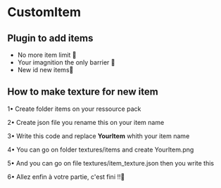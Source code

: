 # CustomItem

## Plugin to add items

- No more item limit 💫
- Your imagnition the only barrier 💭
- New id new items🔢

## How to make texture for new item
          
1• Create folder items on your ressource pack

2• Create json file you rename this on your item name 

3• Write this code and replace __YourItem__ whith your item name

4• You can go on folder textures/items and create YourItem.png

5• And you can go on file textures/item_texture.json then you write this 

6• Allez enfin à votre partie, c'est fini !!🎉
